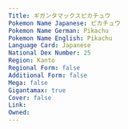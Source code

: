 ```yaml
---
﻿Title: ギガンタマックスピカチュウ
Pokemon Name Japanese: ピカチュウ
Pokemon Name German: Pikachu
Pokemon Name English: Pikachu
Language Card: Japanese
National Dex Number: 25
Region: Kanto
Regional Form: false
Additional Form: false
Mega: false
Gigantamax: true
Cover: false
Link: 
Owned: 
---
```

